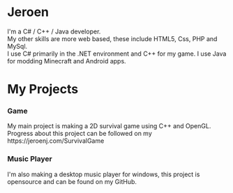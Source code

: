 # Jeroen
I'm a C# / C++ / Java developer.
<br>My other skills are more web based, these include HTML5, Css, PHP and MySql.
<br>I use C# primarily in the .NET environment and C++ for my game. I use Java for modding Minecraft and Android apps.

<h1>My Projects</h1>
<h3>Game</h3>
My main project is making a 2D survival game using C++ and OpenGL. 
<br>Progress about this project can be followed on my https://jeroenj.com/SurvivalGame
<h3>Music Player</h3>
I'm also making a desktop music player for windows, this project is opensource and can be found on my GitHub.
